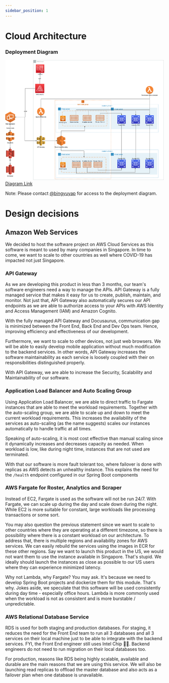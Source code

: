```yaml
---
sidebar_position: 1
---
```


# Cloud Architecture

### Deployment Diagram
![Docusaurus](/img/architecture-diagram.png)
[Diagram Link](https://app.diagrams.net/#G1Zng3hRo18A9IQyPTjcUSw1GeiGrXKw0I)

Note: Please contact [@bingyuyap](https://github.com/bingyuyap) for access to the deployment diagram.

# Design decisions
## Amazon Web Services
We decided to host the software project on AWS Cloud Services as this software is meant to used by many companies in Singapore. In time to come, we want to scale to other countries as well where COVID-19 has impacted not just Singapore. 

### API Gateway 
As we are developing this product in less than 3 months, our team's software engineers need a way to manage the APIs. API Gateway is a fully managed service that makes it easy for us to create, publish, maintain, and monitor. Not just that, API Gateway also automatically secures our API endpoints as we are able to authorize access to your APIs with AWS Identity and Access Management (IAM) and Amazon Cognito.

With the fully managed API Gateway and Docusaurus, communication gap is minimized between the Front End, Back End and Dev Ops team. Hence, improving efficiency and effectiveness of our development. 

Furthermore, we want to scale to other devices, not just web browsers. We will be able to easily develop mobile application without much modification to the backend services. In other words, API Gateway increases the software maintainability as each service is loosely coupled with their on responsibilities distinguished properly. 

With API Gateway, we are able to increase the Security, Scalability and Maintainability of our software.

### Application Load Balancer and Auto Scaling Group
Using Application Load Balancer, we are able to direct traffic to Fargate instances that are able to meet the workload requirements. Together with the auto-scaling group, we are able to scale up and down to meet the current workload requirements. This increases the availability of the services as auto-scaling (as the name suggests) scales our instances automatically to handle traffic at all times. 

Speaking of auto-scaling, it is most cost effective than manual scaling since it dynamically increases and decreases capacity as needed. When workload is low, like during night time, instances that are not used are terminated. 

With that our software is more fault tolerant too, where failover is done with replicas as AWS detects an unhealthy instance. This explains the need for the `/health` endpoint configured in our Spring Boot components    

### AWS Fargate for Roster, Analytics and Scraper
Instead of EC2, Fargate is used as the software will not be run 24/7. With Fargate, we can scale up during the day and scale down during the night. While EC2 is more suitable for constant, large workloads like processing transactions or some sort. 

You may also question the previous statement since we want to scale to other countries where they are operating at a different timezone, so there is possibility where there is a constant workload on our architecture. To address that, there is multiple regions and availability zones for AWS services. We can easily rebuild the services using the images in ECR for these other regions. Say we want to launch this product in the US, we would not want them to use the instance available in Singapore. That's stupid. We ideally should launch the instances as close as possible to our US users where they can experience minimized latency.

Why not Lambda, why Fargate? You may ask. It's because we need to develop Spring Boot projects and dockerize them for this module. That's why. Jokes aside, we speculate that this software will be used consistently during day time - especially office hours. Lambda is more commonly used when the workload is not as consistent and is more burstable / unpredictable.

### AWS Relational Database Service
RDS is used for both staging and production databases. For staging, it reduces the need for the Front End team to run all 3 databases and all 3 services on their local machine just to be able to integrate with the backend services. FYI, the Front End engineer still uses Intel Chip 🤷‍♂️. Backend engineers do not need to run migration on their local databases too.

For production, reasons like RDS being highly scalable, available and durable are the main reasons that we are using this service. We will also be launching read replicas to offload the master database and also acts as a failover plan when one database is unavailable. 



